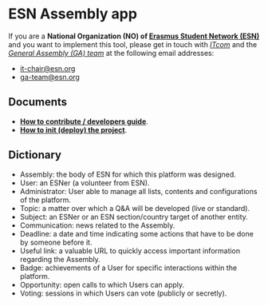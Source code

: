 # ESN Assembly app

If you are a **National Organization (NO) of [Erasmus Student Network (ESN)](https://esn.org/)** and you want to implement this tool, please get in touch with _[ITcom](https://wiki.esn.org/x/AgGl)_ and the _[General Assembly (GA) team](https://wiki.esn.org/x/BwBuG)_ at the following email addresses:

- it-chair@esn.org
- ga-team@esn.org

## Documents

- **[How to contribute / developers guide](/CONTRIBUTING.md)**.
- **[How to init (deploy) the project](/HOW-TO-DEPLOY.md)**.

## Dictionary

- Assembly: the body of ESN for which this platform was designed.
- User: an ESNer (a volunteer from ESN).
- Administrator: User able to manage all lists, contents and configurations of the platform.
- Topic: a matter over which a Q&A will be developed (live or standard).
- Subject: an ESNer or an ESN section/country target of another entity.
- Communication: news related to the Assembly.
- Deadline: a date and time indicating some actions that have to be done by someone before it.
- Useful link: a valuable URL to quickly access important information regarding the Assembly.
- Badge: achievements of a User for specific interactions within the platform.
- Opportunity: open calls to which Users can apply.
- Voting: sessions in which Users can vote (publicly or secretly).
